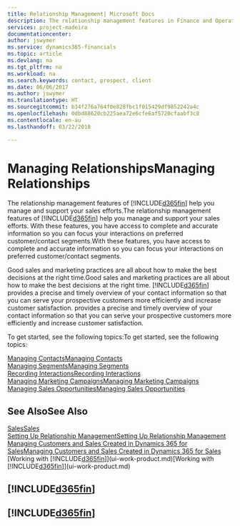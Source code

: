 ```yaml
---
title: Relationship Management| Microsoft Docs
description: The relationship management features in Finance and Operations, Business edition support your sales efforts and let you access information about contacts and prospects so you can serve customers efficiently.
services: project-madeira
documentationcenter: 
author: jswymer
ms.service: dynamics365-financials
ms.topic: article
ms.devlang: na
ms.tgt_pltfrm: na
ms.workload: na
ms.search.keywords: contact, prospect, client
ms.date: 06/06/2017
ms.author: jswymer
ms.translationtype: HT
ms.sourcegitcommit: b34f276a764f0e828fbc1f015429df9852242a4c
ms.openlocfilehash: 0dbd88620cb225aea72e6cfe6af5720cfaabf3c8
ms.contentlocale: en-au
ms.lasthandoff: 03/22/2018

---
```

# <a name="managing-relationships"></a><span data-ttu-id="441af-103">Managing Relationships</span><span class="sxs-lookup"><span data-stu-id="441af-103">Managing Relationships</span></span>
<span data-ttu-id="441af-104">The relationship management features of [!INCLUDE[d365fin](includes/d365fin_md.md)] help you manage and support your sales efforts.</span><span class="sxs-lookup"><span data-stu-id="441af-104">The relationship management features of [!INCLUDE[d365fin](includes/d365fin_md.md)] help you manage and support your sales efforts.</span></span> <span data-ttu-id="441af-105">With these features, you have access to complete and accurate information so you can focus your interactions on preferred customer/contact segments.</span><span class="sxs-lookup"><span data-stu-id="441af-105">With these features, you have access to complete and accurate information so you can focus your interactions on preferred customer/contact segments.</span></span>

<span data-ttu-id="441af-106">Good sales and marketing practices are all about how to make the best decisions at the right time.</span><span class="sxs-lookup"><span data-stu-id="441af-106">Good sales and marketing practices are all about how to make the best decisions at the right time.</span></span> [!INCLUDE[d365fin](includes/d365fin_md.md)]<span data-ttu-id="441af-107"> provides a precise and timely overview of your contact information so that you can serve your prospective customers more efficiently and increase customer satisfaction.</span><span class="sxs-lookup"><span data-stu-id="441af-107"> provides a precise and timely overview of your contact information so that you can serve your prospective customers more efficiently and increase customer satisfaction.</span></span>

<span data-ttu-id="441af-108">To get started, see the following topics:</span><span class="sxs-lookup"><span data-stu-id="441af-108">To get started, see the following topics:</span></span>

[<span data-ttu-id="441af-109">Managing Contacts</span><span class="sxs-lookup"><span data-stu-id="441af-109">Managing Contacts</span></span>](marketing-contacts.md)  
[<span data-ttu-id="441af-110">Managing Segments</span><span class="sxs-lookup"><span data-stu-id="441af-110">Managing Segments</span></span>](marketing-segments.md)  
[<span data-ttu-id="441af-111">Recording Interactions</span><span class="sxs-lookup"><span data-stu-id="441af-111">Recording Interactions</span></span>](marketing-interactions.md)  
[<span data-ttu-id="441af-112">Managing Marketing Campaigns</span><span class="sxs-lookup"><span data-stu-id="441af-112">Managing Marketing Campaigns</span></span>](marketing-campaigns.md)  
[<span data-ttu-id="441af-113">Managing Sales Opportunities</span><span class="sxs-lookup"><span data-stu-id="441af-113">Managing Sales Opportunities</span></span>](marketing-manage-sales-opportunities.md)

## <a name="see-also"></a><span data-ttu-id="441af-114">See Also</span><span class="sxs-lookup"><span data-stu-id="441af-114">See Also</span></span>
[<span data-ttu-id="441af-115">Sales</span><span class="sxs-lookup"><span data-stu-id="441af-115">Sales</span></span>](sales-manage-sales.md)  
[<span data-ttu-id="441af-116">Setting Up Relationship Management</span><span class="sxs-lookup"><span data-stu-id="441af-116">Setting Up Relationship Management</span></span>](marketing-setup-marketing.md)  
[<span data-ttu-id="441af-117">Managing Customers and Sales Created in Dynamics 365 for Sales</span><span class="sxs-lookup"><span data-stu-id="441af-117">Managing Customers and Sales Created in Dynamics 365 for Sales</span></span>](marketing-integrate-dynamicscrm.md)  
<span data-ttu-id="441af-118">[Working with [!INCLUDE[d365fin](includes/d365fin_md.md)]](ui-work-product.md)</span><span class="sxs-lookup"><span data-stu-id="441af-118">[Working with [!INCLUDE[d365fin](includes/d365fin_md.md)]](ui-work-product.md)</span></span>  

## [!INCLUDE[d365fin](includes/free_trial_md.md)]  
## [!INCLUDE[d365fin](includes/training_link_md.md)]

